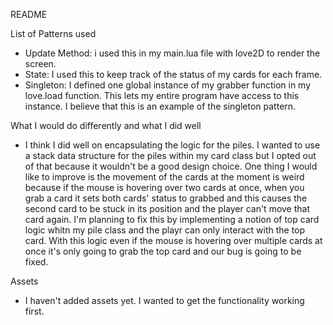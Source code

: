README

List of Patterns used
- Update Method: i used this in my main.lua file with love2D to render the screen. 
- State: I used this to keep track of the status of my cards for each frame. 
- Singleton: I defined one global instance of my grabber function in my love.load function. This lets my entire program have access to this instance. I believe that this is an example of the singleton pattern. 

What I would do differently and what I did well
- I think I did well on encapsulating the logic for the piles. I wanted to use a stack data structure for the piles within my card class but I opted out of that because it wouldn't be a good design choice. One thing I would like to improve is the movement of the cards at the moment is weird because if the mouse is hovering over two cards at once, when you grab a card it sets both cards' status to grabbed and this causes the second card to be stuck in its position and the player can't move that card again. I'm planning to fix this by implementing a notion of top card logic whitn my pile class and the playr can only interact with the top card. With this logic even if the mouse is hovering over multiple cards at once it's only going to grab the top card and our bug is going to be fixed. 

Assets
- I haven't added assets yet. I wanted to get the functionality working first. 